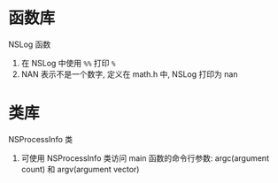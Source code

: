 # 函数库

NSLog 函数

1. 在 NSLog 中使用 `%%` 打印 `%`
2. NAN 表示不是一个数字, 定义在 math.h 中, NSLog 打印为 nan

# 类库

NSProcessInfo 类

1. 可使用 NSProcessInfo 类访问 main 函数的命令行参数: argc(argument count) 和 argv(argument vector)
